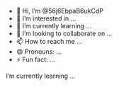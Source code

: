 - 👋 Hi, I’m @56j6EbpaB6ukCdP
- 👀 I’m interested in ...
- 🌱 I’m currently learning ...
- 💞️ I’m looking to collaborate on ...
- 📫 How to reach me ...
- 😄 Pronouns: ...
- ⚡ Fun fact: ...

<!---
56j6EbpaB6ukCdP/56j6EbpaB6ukCdP is a ✨ special ✨ repository because its `README.md` (this file) appears on your GitHub profile.
You can click the Preview link to take a look at your changes.
--->
 I’m currently learning ...
